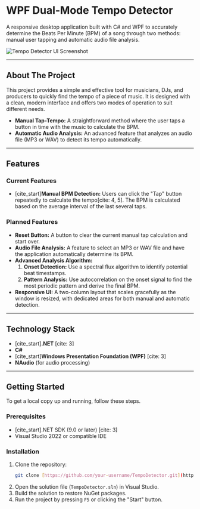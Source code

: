 # WPF Dual-Mode Tempo Detector

A responsive desktop application built with C# and WPF to accurately determine the Beats Per Minute (BPM) of a song through two methods: manual user tapping and automatic audio file analysis.

![Tempo Detector UI Screenshot](https://i.imgur.com/uR0u4iL.png)

---

## About The Project

This project provides a simple and effective tool for musicians, DJs, and producers to quickly find the tempo of a piece of music. It is designed with a clean, modern interface and offers two modes of operation to suit different needs.

* **Manual Tap-Tempo:** A straightforward method where the user taps a button in time with the music to calculate the BPM.
* **Automatic Audio Analysis:** An advanced feature that analyzes an audio file (MP3 or WAV) to detect its tempo automatically.

---

## Features

### Current Features
* [cite_start]**Manual BPM Detection:** Users can click the "Tap" button repeatedly to calculate the tempo[cite: 4, 5]. The BPM is calculated based on the average interval of the last several taps.

### Planned Features
* **Reset Button:** A button to clear the current manual tap calculation and start over.
* **Audio File Analysis:** A feature to select an MP3 or WAV file and have the application automatically determine its BPM.
* **Advanced Analysis Algorithm:**
    1.  **Onset Detection:** Use a spectral flux algorithm to identify potential beat timestamps.
    2.  **Pattern Analysis:** Use autocorrelation on the onset signal to find the most periodic pattern and derive the final BPM.
* **Responsive UI:** A two-column layout that scales gracefully as the window is resized, with dedicated areas for both manual and automatic detection.

---

## Technology Stack

* [cite_start]**.NET** [cite: 3]
* **C#**
* [cite_start]**Windows Presentation Foundation (WPF)** [cite: 3]
* **NAudio** (for audio processing)

---

## Getting Started

To get a local copy up and running, follow these steps.

### Prerequisites
* [cite_start].NET SDK (9.0 or later) [cite: 3]
* Visual Studio 2022 or compatible IDE

### Installation
1.  Clone the repository:
    ```sh
    git clone [https://github.com/your-username/TempoDetector.git](https://github.com/your-username/TempoDetector.git)
    ```
2.  Open the solution file (`TempoDetector.sln`) in Visual Studio.
3.  Build the solution to restore NuGet packages.
4.  Run the project by pressing `F5` or clicking the "Start" button.
